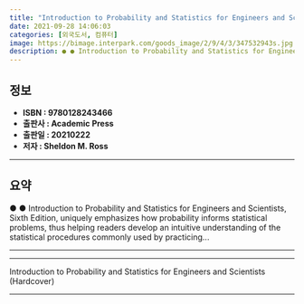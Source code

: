 ```yaml
---
title: "Introduction to Probability and Statistics for Engineers and Scientists (Hardcover)"
date: 2021-09-28 14:06:03
categories: [외국도서, 컴퓨터]
image: https://bimage.interpark.com/goods_image/2/9/4/3/347532943s.jpg
description: ● ● Introduction to Probability and Statistics for Engineers and Scientists, Sixth Edition, uniquely emphasizes how probability informs statistical problems,
---
```


## **정보**

- **ISBN : 9780128243466**
- **출판사 : Academic Press**
- **출판일 : 20210222**
- **저자 : Sheldon M. Ross**

------



## **요약**

●  ●  Introduction to Probability and Statistics for Engineers and Scientists, Sixth Edition, uniquely emphasizes how probability informs statistical problems, thus helping readers develop an intuitive understanding of the statistical procedures commonly used by practicing... 

------



------


Introduction to Probability and Statistics for Engineers and Scientists (Hardcover) 

------


